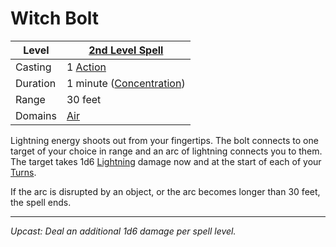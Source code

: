 # Witch Bolt

| Level    | [2nd Level Spell](2nd%20Level%20Spells.md)          |
| -------- | ----------------------------------------------------- |
| Casting  | 1 [Action](../../../../Game%20Procedures/Action.md)   |
| Duration | 1 minute ([Concentration](../../../Spellcasting/Concentration.md)) |
| Range    | 30 feet                                               |
| Domains  | [Air](../../../Spell%20Domains/Air.md)                |

Lightning energy shoots out from your fingertips. The bolt connects to one target of your choice in range and an arc of lightning connects you to them. The target takes 1d6 [Lightning](../../../../Damage%20Types/Lightning.md) damage now and at the start of each of your [Turns](../../../../Game%20Procedures/Turn.md).

If the arc is disrupted by an object, or the arc becomes longer than 30 feet, the spell ends.

---
*Upcast: Deal an additional 1d6 damage per spell level.*
